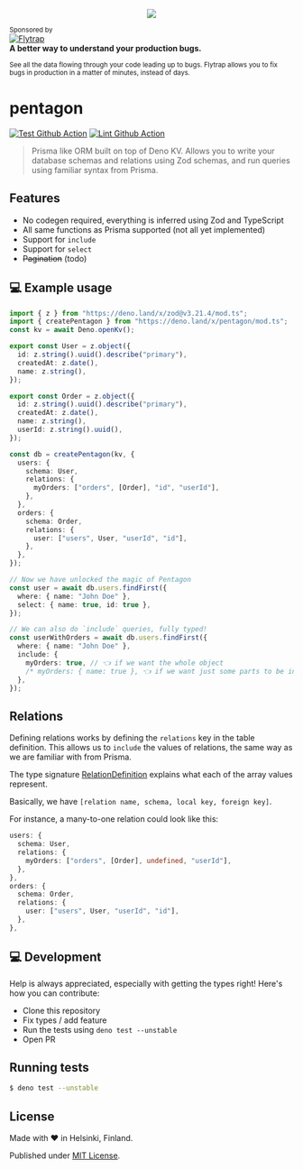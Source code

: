 <p align="center">
	<img src="https://github.com/skoshx/pentagon/raw/main/docs/pentagon-banner.png" />
</p>

<sup>Sponsored by</sup>
<br />
[![Flytrap](https://www.useflytrap.com/brand/flytrap-white-bg-1-8.svg)](https://www.useflytrap.com/?utm_campaign=github_repo&utm_medium=referral&utm_content=pentagon&utm_source=github)
<br />
<b>A better way to understand your production bugs.</b>

<div>
	<sup>See all the data flowing through your code leading up to bugs. Flytrap allows you to fix bugs in production in a matter of minutes, instead of days.</sup>
</div>

# pentagon

[![Test Github Action][github-actions-test-src]][github-actions-test-href]
[![Lint Github Action][github-actions-lint-src]][github-actions-lint-href]

> Prisma like ORM built on top of Deno KV. Allows you to write your database
> schemas and relations using Zod schemas, and run queries using familiar syntax
> from Prisma.

## Features

- No codegen required, everything is inferred using Zod and TypeScript
- All same functions as Prisma supported (not all yet implemented)
- Support for `include`
- Support for `select`
- ~~Pagination~~ (todo)

## 💻 Example usage

```typescript
import { z } from "https://deno.land/x/zod@v3.21.4/mod.ts";
import { createPentagon } from "https://deno.land/x/pentagon/mod.ts";
const kv = await Deno.openKv();

export const User = z.object({
  id: z.string().uuid().describe("primary"),
  createdAt: z.date(),
  name: z.string(),
});

export const Order = z.object({
  id: z.string().uuid().describe("primary"),
  createdAt: z.date(),
  name: z.string(),
  userId: z.string().uuid(),
});

const db = createPentagon(kv, {
  users: {
    schema: User,
    relations: {
      myOrders: ["orders", [Order], "id", "userId"],
    },
  },
  orders: {
    schema: Order,
    relations: {
      user: ["users", User, "userId", "id"],
    },
  },
});

// Now we have unlocked the magic of Pentagon
const user = await db.users.findFirst({
  where: { name: "John Doe" },
  select: { name: true, id: true },
});

// We can also do `include` queries, fully typed!
const userWithOrders = await db.users.findFirst({
  where: { name: "John Doe" },
  include: {
    myOrders: true, // 👈 if we want the whole object
    /* myOrders: { name: true }, 👈 if we want just some parts to be included */
  },
});
```

## Relations

Defining relations works by defining the `relations` key in the table
definition. This allows us to `include` the values of relations, the same way as
we are familiar with from Prisma.

The type signature
[RelationDefinition](https://github.com/skoshx/pentagon/blob/fae437d373df89a1610a998e940c92213d3134b3/src/types.ts#LL56C24-L56C24)
explains what each of the array values represent.

Basically, we have `[relation name, schema, local key, foreign key]`.

For instance, a many-to-one relation could look like this:

```typescript
users: {
  schema: User,
  relations: {
    myOrders: ["orders", [Order], undefined, "userId"],
  },
},
orders: {
  schema: Order,
  relations: {
    user: ["users", User, "userId", "id"],
  },
},
```

## 💻 Development

Help is always appreciated, especially with getting the types right! Here's how
you can contribute:

- Clone this repository
- Fix types / add feature
- Run the tests using `deno test --unstable`
- Open PR

## Running tests

```bash
$ deno test --unstable
```

## License

Made with ❤️ in Helsinki, Finland.

Published under [MIT License](./LICENSE.md).

<!-- Links -->

[github-actions-test-href]: https://github.com/skoshx/pentagon/actions/workflows/test.yml
[github-actions-lint-href]: https://github.com/skoshx/pentagon/actions/workflows/lint.yml

<!-- Badges -->

[github-actions-test-src]: https://github.com/skoshx/pentagon/actions/workflows/test.yml/badge.svg
[github-actions-lint-src]: https://github.com/skoshx/pentagon/actions/workflows/lint.yml/badge.svg
